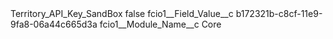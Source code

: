 <?xml version="1.0" encoding="UTF-8"?>
<CustomMetadata xmlns="http://soap.sforce.com/2006/04/metadata" xmlns:xsi="http://www.w3.org/2001/XMLSchema-instance" xmlns:xsd="http://www.w3.org/2001/XMLSchema">
    <label>Territory_API_Key_SandBox</label>
    <protected>false</protected>
    <values>
        <field>fcio1__Field_Value__c</field>
        <value xsi:type="xsd:string">b172321b-c8cf-11e9-9fa8-06a44c665d3a</value>
    </values>
    <values>
        <field>fcio1__Module_Name__c</field>
        <value xsi:type="xsd:string">Core</value>
    </values>
</CustomMetadata>
